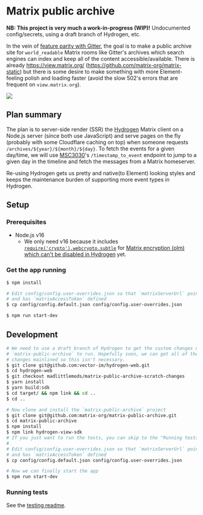 # Matrix public archive

**NB: This project is very much a work-in-progress (WIP)!** Undocumented
config/secrets, using a draft branch of Hydrogen, etc.

In the vein of [feature parity with
Gitter](https://github.com/vector-im/roadmap/issues/26), the goal is to make a
public archive site for `world_readable` Matrix rooms like Gitter's archives
which search engines can index and keep all of the content accessible/available.
There is already https://view.matrix.org/
(https://github.com/matrix-org/matrix-static) but there is some desire to make
something with more Element-feeling polish and loading faster (avoid the slow
502's errors that are frequent on `view.matrix.org`).

![](https://user-images.githubusercontent.com/558581/179576142-4474c327-002f-449d-8c81-f81f17a0f4c9.png)

## Plan summary

The plan is to server-side render (SSR) the
[Hydrogen](https://github.com/vector-im/hydrogen-web) Matrix client on a Node.js
server (since both use JavaScript) and serve pages on the fly (probably with
some Cloudflare caching on top) when someone requests
`/archives/${year}/${month}/${day}`. To fetch the events for a given day/time,
we will use [MSC3030](https://github.com/matrix-org/matrix-doc/pull/3030)'s
`/timestamp_to_event` endpoint to jump to a given day in the timeline and fetch
the messages from a Matrix homeserver.

Re-using Hydrogen gets us pretty and native(to Element) looking styles and keeps
the maintenance burden of supporting more event types in Hydrogen.

## Setup

### Prerequisites

- Node.js v16
  - We only need v16 because it includes [`require('crypto').webcrypto.subtle`](https://nodejs.org/docs/latest-v16.x/api/webcrypto.html#cryptosubtle) for [Matrix encryption (olm) which can't be disabled in Hydrogen](https://github.com/vector-im/hydrogen-web/issues/579) yet.

### Get the app running

```sh
$ npm install

# Edit config/config.user-overrides.json so that `matrixServerUrl` points to your homeserver
# and has `matrixAccessToken` defined
$ cp config/config.default.json config/config.user-overrides.json

$ npm run start-dev
```

## Development

```sh
# We need to use a draft branch of Hydrogen to get the custom changes needed for
# `matrix-public-archive` to run. Hopefully soon, we can get all of the custom
# changes mainlined so this isn't necessary.
$ git clone git@github.com:vector-im/hydrogen-web.git
$ cd hydrogen-web
$ git checkout madlittlemods/matrix-public-archive-scratch-changes
$ yarn install
$ yarn build:sdk
$ cd target/ && npm link && cd ..
$ cd ..

# Now clone and install the `matrix-public-archive` project
$ git clone git@github.com:matrix-org/matrix-public-archive.git
$ cd matrix-public-archive
$ npm install
$ npm link hydrogen-view-sdk
# If you just want to run the tests, you can skip to the "Running tests" section at this point
#
# Edit config/config.user-overrides.json so that `matrixServerUrl` points to your homeserver
# and has `matrixAccessToken` defined
$ cp config/config.default.json config/config.user-overrides.json

# Now we can finally start the app
$ npm run start-dev
```

### Running tests

See the [testing readme](./test/README.md).
